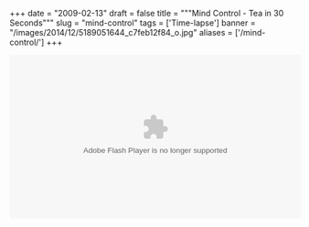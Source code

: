 
+++
date = "2009-02-13"
draft = false
title = """Mind Control - Tea in 30 Seconds"""
slug = "mind-control"
tags = ['Time-lapse']
banner = "/images/2014/12/5189051644_c7feb12f84_o.jpg"
aliases = ['/mind-control/']
+++


<object classid="clsid:D27CDB6E-AE6D-11cf-96B8-444553540000" data="http://www.flickr.com/apps/video/stewart.swf?v=67090" height="287" type="application/x-shockwave-flash" width="510"><param name="flashvars" value="intl_lang=en-us&photo_secret=20351413a7&photo_id=3278239818&show_info_box=true"></param><param name="movie" value="http://www.flickr.com/apps/video/stewart.swf?v=67090"></param><param name="bgcolor" value="#000000"></param><param name="allowFullScreen" value="true"></param><embed allowfullscreen="true" bgcolor="#000000" flashvars="intl_lang=en-us&photo_secret=20351413a7&photo_id=3278239818&flickr_show_info_box=true" height="287" src="http://www.flickr.com/apps/video/stewart.swf?v=67090" type="application/x-shockwave-flash" width="510"></embed></object>





